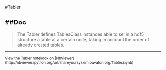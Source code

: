 
<!--
FrozenIsBool False
-->

#Tabler

##Doc
----


> 
> The Tabler defines TablesClass instances able to set in a hdf5 structure
> a table at a certain node, taking in account the order of already created tables.
> 
> 

----

<small>
View the Tabler notebook on [NbViewer](http://nbviewer.ipython.org/url/shareyoursystem.ouvaton.org/Tabler.ipynb)
</small>

